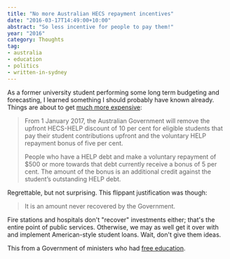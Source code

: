 ```yaml
---
title: "No more Australian HECS repayment incentives"
date: "2016-03-17T14:49:00+10:00"
abstract: "So less incentive for people to pay them!"
year: "2016"
category: Thoughts
tag:
- australia
- education
- politics
- written-in-sydney
---
```

As a former university student performing some long term budgeting and forecasting, I learned something I should probably have known already. Things are about to get [much more expensive]:

> From 1 January 2017, the Australian Government will remove the upfront HECS-HELP discount of 10 per cent for eligible students that pay their student contributions upfront and the voluntary HELP repayment bonus of five per cent.
>
> People who have a HELP debt and make a voluntary repayment of $500 or more towards that debt currently receive a bonus of 5 per cent. The amount of the bonus is an additional credit against the student’s outstanding HELP debt.

Regrettable, but not surprising. This flippant justification was though:

> It is an amount never recovered by the Government.

Fire stations and hospitals don't "recover" investments either; that's the entire point of public services. Otherwise, we may as well get it over with and implement American-style student loans. Wait, don't give them ideas. 

This from a Government of ministers who had [free education].

[much more expensive]: http://studyassist.gov.au/sites/studyassist/news/pages/changes-to-hecs-help-discounts-and-voluntary-repayment-bonus "Changes to the HECS-HELP discount and voluntary repayment bonus"

[free education]: https://en.wikipedia.org/wiki/Tertiary_education_fees_in_Australia#Whitlam.27s_abolition_of_university_fees "Whitlam's abolition of university fees"

